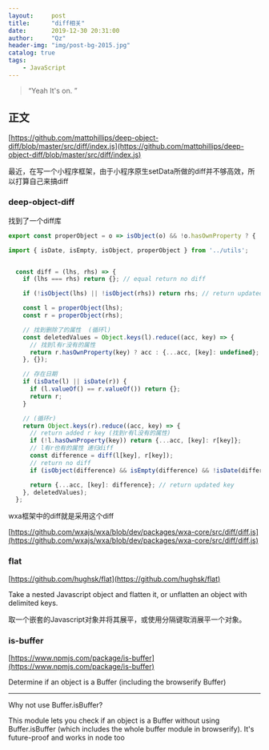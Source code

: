 ```yaml
---
layout:     post
title:      "diff相关"
date:       2019-12-30 20:31:00
author:     "Qz"
header-img: "img/post-bg-2015.jpg"
catalog: true
tags:
    - JavaScript
---
```


> “Yeah It's on. ”


## 正文

[https://github.com/mattphillips/deep-object-diff/blob/master/src/diff/index.js](https://github.com/mattphillips/deep-object-diff/blob/master/src/diff/index.js)



最近，在写一个小程序框架，由于小程序原生setData所做的diff并不够高效，所以打算自己来搞diff


### deep-object-diff


找到了一个diff库

```javascript
export const properObject = o => isObject(o) && !o.hasOwnProperty ? { ...o } : o;
```






```javascript
import { isDate, isEmpty, isObject, properObject } from '../utils';


  const diff = (lhs, rhs) => {
    if (lhs === rhs) return {}; // equal return no diff

    if (!isObject(lhs) || !isObject(rhs)) return rhs; // return updated rhs

    const l = properObject(lhs);
    const r = properObject(rhs);

    // 找到删除了的属性  (循环l)
    const deletedValues = Object.keys(l).reduce((acc, key) => {
      // 找到l有r没有的属性
      return r.hasOwnProperty(key) ? acc : {...acc, [key]: undefined};
    }, {});

    // 存在日期
    if (isDate(l) || isDate(r)) {
      if (l.valueOf() == r.valueOf()) return {};
      return r;
    }

    // (循环r)
    return Object.keys(r).reduce((acc, key) => {
      // return added r key (找到r有l没有的属性)
      if (!l.hasOwnProperty(key)) return {...acc, [key]: r[key]};
      // l有r也有的属性 递归diff
      const difference = diff(l[key], r[key]);
      // return no diff
      if (isObject(difference) && isEmpty(difference) && !isDate(difference)) return acc;

      return {...acc, [key]: difference}; // return updated key
    }, deletedValues);
  };

```


wxa框架中的diff就是采用这个diff


[https://github.com/wxajs/wxa/blob/dev/packages/wxa-core/src/diff/diff.js](https://github.com/wxajs/wxa/blob/dev/packages/wxa-core/src/diff/diff.js)




### flat

[https://github.com/hughsk/flat](https://github.com/hughsk/flat)



Take a nested Javascript object and flatten it, or unflatten an object with delimited keys.




取一个嵌套的Javascript对象并将其展平，或使用分隔键取消展平一个对象。




### is-buffer

[https://www.npmjs.com/package/is-buffer](https://www.npmjs.com/package/is-buffer)


Determine if an object is a Buffer (including the browserify Buffer)


-----

Why not use Buffer.isBuffer?


This module lets you check if an object is a Buffer without using Buffer.isBuffer (which includes the whole buffer module in browserify). It's future-proof and works in node too








